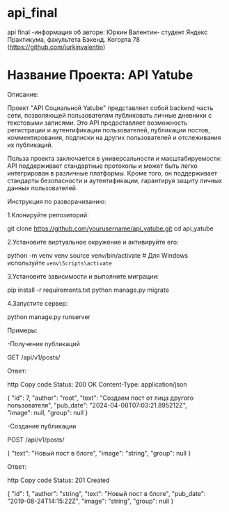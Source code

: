 # api_final
api final
-информация об авторе:
 Юркин Валентин- студент Яндекс Практикума, факультета Бэкенд. Когорта 78
(https://github.com/iurkinvalentin)

# Название Проекта: API Yatube

Описание:

Проект "API Социальной Yatube" представляет собой backend часть сети, позволяющей пользователям публиковать личные дневники с текстовыми записями. Это API предоставляет возможность регистрации и аутентификации пользователей, публикации постов, комментирования, подписки на других пользователей и отслеживания их публикаций.

Польза проекта заключается в универсальности и масштабируемости: API поддерживает стандартные протоколы и может быть легко интегрирован в различные платформы. Кроме того, он поддерживает стандарты безопасности и аутентификации, гарантируя защиту личных данных пользователей.


Инструкция по разворачиванию:

1.Клонируйте репозиторий:

git clone https://github.com/yourusername/api_yatube.git
cd api_yatube

2.Установите виртуальное окружение и активируйте его:

python -m venv venv
source venv/bin/activate  # Для Windows используйте `venv\Scripts\activate`

3.Установите зависимости и выполните миграции:

pip install -r requirements.txt
python manage.py migrate

4.Запустите сервер:

python manage.py runserver

Примеры:

-Получение публикаций

GET /api/v1/posts/

Ответ:

http
Copy code
Status: 200 OK
Content-Type: application/json

{
    "id": 7,
    "author": "root",
    "text": "Создаем пост от лица другого пользователя",
    "pub_date": "2024-04-08T07:03:21.895212Z",        
    "image": null,
    "group": null
}


-Создание публикации

POST /api/v1/posts/

{
    "text": "Новый пост в блоге",
    "image": "string",
    "group": null
}

Ответ:

http
Copy code
Status: 201 Created

{
    "id": 1,
    "author": "string",
    "text": "Новый пост в блоге",
    "pub_date": "2019-08-24T14:15:22Z",
    "image": "string",
    "group": null
}